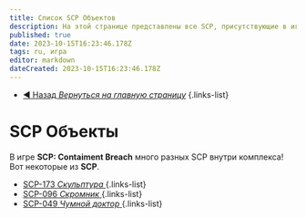 ```yaml
---
title: Список SCP Объектов
description: На этой странице представлены все SCP, присутствующие в игре на данный момент
published: true
date: 2023-10-15T16:23:46.178Z
tags: ru, игра
editor: markdown
dateCreated: 2023-10-15T16:23:46.178Z
---
```


- [:arrow_backward: Назад *Вернуться на главную страницу*](/ru/home#одиночная-игракооператив)
{.links-list}
# SCP Объекты
В игре **SCP: Contaiment Breach** много разных SCP внутри комплекса! Вот некоторые из **SCP**.

- [SCP-173 *Скульптура* ](/ru/game/scps/173)
{.links-list}
- [SCP-096 *Скромник* ](/ru/game/scps/096)
{.links-list}
- [SCP-049 *Чумной доктор* ](/ru/game/scps/049)
{.links-list}